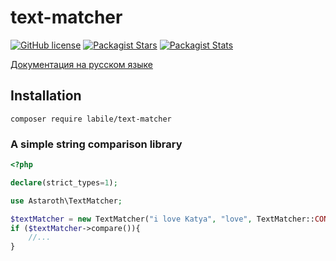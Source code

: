 # text-matcher

[![GitHub license](https://img.shields.io/badge/license-BSD-green.svg)](https://github.com/labi-le/text-matcher/blob/master/LICENSE)
[![Packagist Stars](https://img.shields.io/packagist/stars/labile/text-matcher)](https://packagist.org/packages/labile/text-matcher/stats)
[![Packagist Stats](https://img.shields.io/packagist/dt/labile/text-matcher)](https://packagist.org/packages/labile/text-matcher/stats)

[Документация на русском языке](https://github.com/labi-le/text-matcher/blob/main/README_RU.md)

## Installation

`composer require labile/text-matcher`

### A simple string comparison library

```php
<?php

declare(strict_types=1);

use Astaroth\TextMatcher;

$textMatcher = new TextMatcher("i love Katya", "love", TextMatcher::CONTAINS);
if ($textMatcher->compare()){
    //...
}
```
